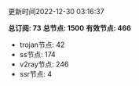 更新时间2022-12-30 03:16:37

**总订阅: 73**
**总节点: 1500**
**有效节点: 466**
- trojan节点: 42
- ss节点: 174
- v2ray节点: 246
- ssr节点: 4
